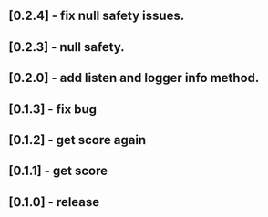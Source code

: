 ## [0.2.4] - fix null safety issues.

## [0.2.3] - null safety.

## [0.2.0] - add listen and logger info method.

## [0.1.3] - fix bug

## [0.1.2] - get score again

## [0.1.1] - get score

## [0.1.0] - release

